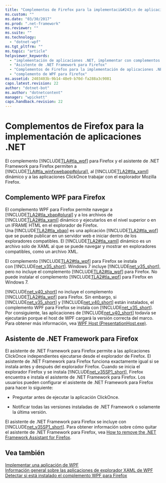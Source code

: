 ```yaml
---
title: "Complementos de Firefox para la implementaci&#243;n de aplicaciones .NET | Microsoft Docs"
ms.custom: ""
ms.date: "03/30/2017"
ms.prod: ".net-framework"
ms.reviewer: ""
ms.suite: ""
ms.technology: 
  - "dotnet-wpf"
ms.tgt_pltfrm: ""
ms.topic: "article"
helpviewer_keywords: 
  - "implementación de aplicaciones .NET, implementar con complementos Firefox"
  - "Asistente de .NET Framework para Firefox"
  - "Complementos de Firefox para la implementación de aplicaciones .NET"
  - "complemento de WPF para Firefox"
ms.assetid: 2403403b-9b14-48e9-b70d-fa288a3c9081
caps.latest.revision: 22
author: "dotnet-bot"
ms.author: "dotnetcontent"
manager: "wpickett"
caps.handback.revision: 22
---
```

# Complementos de Firefox para la implementaci&#243;n de aplicaciones .NET
El complemento [!INCLUDE[TLA#tla_wpf](../../../../includes/tlasharptla-wpf-md.md)] para Firefox y el asistente de .NET Framework para Firefox permiten a [!INCLUDE[TLA#tla_winfxwebapp#plural](../../../../includes/tlasharptla-winfxwebappsharpplural-md.md)], al [!INCLUDE[TLA2#tla_xaml](../../../../includes/tla2sharptla-xaml-md.md)] dinámico y a las aplicaciones ClickOnce trabajar con el explorador Mozilla Firefox.  
  
## Complemento WPF para Firefox  
 El complemento WPF para Firefox permite navegar a [!INCLUDE[TLA2#tla_xbap#plural](../../../../includes/tla2sharptla-xbapsharpplural-md.md)] y a los archivos de [!INCLUDE[TLA2#tla_xaml](../../../../includes/tla2sharptla-xaml-md.md)] dinámico y ejecutarlos en el nivel superior o en un IFRAME HTML en el explorador de Firefox.  Una [!INCLUDE[TLA2#tla_xbap](../../../../includes/tla2sharptla-xbap-md.md)] es una aplicación [!INCLUDE[TLA2#tla_wpf](../../../../includes/tla2sharptla-wpf-md.md)] que se puede publicar en un servidor web e iniciar dentro de los exploradores compatibles.  El [!INCLUDE[TLA2#tla_xaml](../../../../includes/tla2sharptla-xaml-md.md)] dinámico es un archivo solo de XAML al que se puede navegar y mostrar en exploradores compatibles, como un archivo XML.  
  
 El complemento [!INCLUDE[TLA2#tla_wpf](../../../../includes/tla2sharptla-wpf-md.md)] para Firefox se instala con [!INCLUDE[net_v35_short](../../../../includes/net-v35-short-md.md)].  Windows 7 incluye [!INCLUDE[net_v35_short](../../../../includes/net-v35-short-md.md)], pero no incluye el complemento [!INCLUDE[TLA2#tla_wpf](../../../../includes/tla2sharptla-wpf-md.md)] para Firefox. No puede instalar el complemento [!INCLUDE[TLA2#tla_wpf](../../../../includes/tla2sharptla-wpf-md.md)] para Firefox en Windows 7.  
  
 [!INCLUDE[net_v40_short](../../../../includes/net-v40-short-md.md)] no incluye el complemento [!INCLUDE[TLA2#tla_wpf](../../../../includes/tla2sharptla-wpf-md.md)] para Firefox. Sin embargo, si [!INCLUDE[net_v35_short](../../../../includes/net-v35-short-md.md)] y [!INCLUDE[net_v40_short](../../../../includes/net-v40-short-md.md)] están instalados, el complemento WPF para Firefox se instala con [!INCLUDE[net_v35_short](../../../../includes/net-v35-short-md.md)].  Por consiguiente, las aplicaciones de [!INCLUDE[net_v40_short](../../../../includes/net-v40-short-md.md)] todavía se ejecutarán porque el host de WPF cargará la versión correcta del marco.  Para obtener más información, vea [WPF Host \(PresentationHost.exe\)](../../../../docs/framework/wpf/app-development/wpf-host-presentationhost-exe.md).  
  
## Asistente de .NET Framework para Firefox  
 El asistente de .NET Framework para Firefox permite a las aplicaciones ClickOnce independientes ejecutarse desde el explorador de Firefox.  El asistente de .NET Framework para Firefox funciona exactamente igual si se instala antes y después del explorador Firefox.  Cuando se inicia el explorador Firefox y se instala [!INCLUDE[net_v35SP1_short](../../../../includes/net-v35sp1-short-md.md)], Firefox encuentra e instala el asistente de .NET Framework para Firefox.  Los usuarios pueden configurar el asistente de .NET Framework para Firefox para hacer lo siguiente:  
  
-   Preguntar antes de ejecutar la aplicación ClickOnce.  
  
-   Notificar todas las versiones instaladas de .NET Framework o solamente la última versión.  
  
 El asistente de .NET Framework para Firefox se incluye con [!INCLUDE[net_v35SP1_short](../../../../includes/net-v35sp1-short-md.md)].  Para obtener información sobre cómo quitar el asistente de .NET Framework para Firefox, vea [How to remove the .NET Framework Assistant for Firefox](http://go.microsoft.com/fwlink/?LinkId=177944).  
  
## Vea también  
 [Implementar una aplicación de WPF](../../../../docs/framework/wpf/app-development/deploying-a-wpf-application-wpf.md)   
 [Información general sobre las aplicaciones de explorador XAML de WPF](../../../../docs/framework/wpf/app-development/wpf-xaml-browser-applications-overview.md)   
 [Detectar si está instalado el complemento WPF para Firefox](../../../../docs/framework/wpf/app-development/how-to-detect-whether-the-wpf-plug-in-for-firefox-is-installed.md)